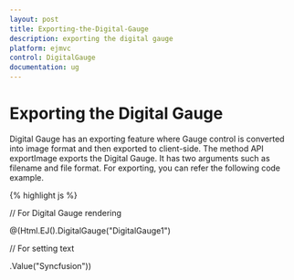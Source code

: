 ```yaml
---
layout: post
title: Exporting-the-Digital-Gauge
description: exporting the digital gauge
platform: ejmvc
control: DigitalGauge
documentation: ug
---
```


# Exporting the Digital Gauge

Digital Gauge has an exporting feature where Gauge control is converted into image format and then exported to client-side. The method API exportImage exports the Digital Gauge. It has two arguments such as filename and file format. For exporting, you can refer the following code example.


{% highlight js %}

// For Digital Gauge rendering

@(Html.EJ().DigitalGauge("DigitalGauge1")

// For setting text

.Value("Syncfusion"))

<script>

$("#DigitalGauge1").ejDigitalGauge("exportImage", "Digital", "PNG");

<script/>

{% endhighlight %}


Execute the above code examples to render the DigitalGauge as follows.

![](Exporting-the-Digital-Gauge_images/Exporting-the-Digital-Gauge_img1.png)

_Figure 37: Digital Gauge control with Export functionality_




